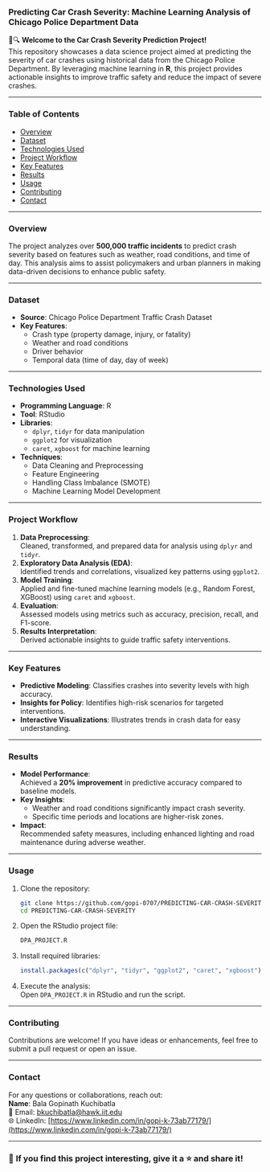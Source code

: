 ### **Predicting Car Crash Severity: Machine Learning Analysis of Chicago Police Department Data**

🚗🔍 **Welcome to the Car Crash Severity Prediction Project!**  
This repository showcases a data science project aimed at predicting the severity of car crashes using historical data from the Chicago Police Department. By leveraging machine learning in **R**, this project provides actionable insights to improve traffic safety and reduce the impact of severe crashes.

---

### **Table of Contents**
- [Overview](#overview)
- [Dataset](#dataset)
- [Technologies Used](#technologies-used)
- [Project Workflow](#project-workflow)
- [Key Features](#key-features)
- [Results](#results)
- [Usage](#usage)
- [Contributing](#contributing)
- [Contact](#contact)

---

### **Overview**
The project analyzes over **500,000 traffic incidents** to predict crash severity based on features such as weather, road conditions, and time of day. This analysis aims to assist policymakers and urban planners in making data-driven decisions to enhance public safety.

---

### **Dataset**
- **Source**: Chicago Police Department Traffic Crash Dataset  
- **Key Features**:
  - Crash type (property damage, injury, or fatality)
  - Weather and road conditions
  - Driver behavior
  - Temporal data (time of day, day of week)

---

### **Technologies Used**
- **Programming Language**: R  
- **Tool**: RStudio  
- **Libraries**:  
  - `dplyr`, `tidyr` for data manipulation  
  - `ggplot2` for visualization  
  - `caret`, `xgboost` for machine learning  
- **Techniques**:
  - Data Cleaning and Preprocessing
  - Feature Engineering
  - Handling Class Imbalance (SMOTE)
  - Machine Learning Model Development

---

### **Project Workflow**
1. **Data Preprocessing**:  
   Cleaned, transformed, and prepared data for analysis using `dplyr` and `tidyr`.
2. **Exploratory Data Analysis (EDA)**:  
   Identified trends and correlations, visualized key patterns using `ggplot2`.
3. **Model Training**:  
   Applied and fine-tuned machine learning models (e.g., Random Forest, XGBoost) using `caret` and `xgboost`.
4. **Evaluation**:  
   Assessed models using metrics such as accuracy, precision, recall, and F1-score.
5. **Results Interpretation**:  
   Derived actionable insights to guide traffic safety interventions.

---

### **Key Features**
- **Predictive Modeling**: Classifies crashes into severity levels with high accuracy.  
- **Insights for Policy**: Identifies high-risk scenarios for targeted interventions.  
- **Interactive Visualizations**: Illustrates trends in crash data for easy understanding.  

---

### **Results**
- **Model Performance**:  
  Achieved a **20% improvement** in predictive accuracy compared to baseline models.  
- **Key Insights**:  
  - Weather and road conditions significantly impact crash severity.  
  - Specific time periods and locations are higher-risk zones.  
- **Impact**:  
  Recommended safety measures, including enhanced lighting and road maintenance during adverse weather.

---

### **Usage**
1. Clone the repository:  
   ```bash
   git clone https://github.com/gopi-0707/PREDICTING-CAR-CRASH-SEVERITY.git
   cd PREDICTING-CAR-CRASH-SEVERITY
   ```
2. Open the RStudio project file:  
   ```bash
   DPA_PROJECT.R
   ```
3. Install required libraries:  
   ```R
   install.packages(c("dplyr", "tidyr", "ggplot2", "caret", "xgboost"))
   ```
4. Execute the analysis:  
   Open `DPA_PROJECT.R` in RStudio and run the script.

---

### **Contributing**
Contributions are welcome! If you have ideas or enhancements, feel free to submit a pull request or open an issue.

---

### **Contact**
For any questions or collaborations, reach out:  
**Name**: Bala Gopinath Kuchibatla  
📧 Email: [bkuchibatla@hawk.iit.edu](mailto:bkuchibatla@hawk.iit.edu)  
🌐 LinkedIn: [https://www.linkedin.com/in/gopi-k-73ab77179/](https://www.linkedin.com/in/gopi-k-73ab77179/)

---

### 🌟 **If you find this project interesting, give it a ⭐ and share it!**  
